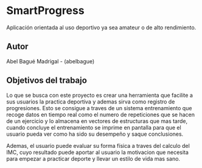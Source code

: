 # SmartProgress

Aplicación orientada al uso deportivo ya sea amateur o de alto rendimiento.

## Autor

Abel Bagué Madrigal - (abelbague)

## Objetivos del trabajo

Lo que se busca con este proyecto es crear una herramienta que facilite a sus usuarios la practica deportiva y ademas sirva como registro de progresiones. Esto se consigue a traves de un sistema entrenamiento que recoge datos en tiempo real como el numero de repeticiones que se hacen de un ejercicio y lo almacena en vectores de estructuras que mas tarde, cuando concluye el entrenamiento se imprime en pantalla para que el usuario pueda ver como ha sido su desempeño y saque conclusiones. 

Ademas, el usuario puede evaluar su forma física a traves del calculo del IMC, cuyo resultado puede aportar al usuario la motivacion que necesita para empezar a practicar deporte y llevar un estilo de vida mas sano.
